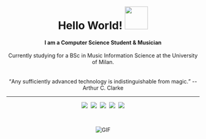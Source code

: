 <h1 align="center"> Hello World!  <img src="https://media2.giphy.com/media/Kfl09udXYhbjajJwEt/giphy.gif" width="60px"> </h1>
<p align="center">
  <b>I am a Computer Science Student & Musician</b> 
  <br><br>
  Currently studying for a BSc in Music Information Science at the University of Milan.
  <br><br><br>
  <q>Any sufficiently advanced technology is indistinguishable from magic.</q> -- Arthur C. Clarke
</p>
<hr>

<p align="center">
  <a href="https://gullomagico.github.io"><img src="https://img.shields.io/badge/-Github Personal Page-000?style=flat&logo=Github&logoColor=white"></a>&nbsp;
  <a href="https://codepen.io/gullomagico"><img src="https://img.shields.io/badge/-Codepen-444?style=flat&logo=Codepen&logoColor=white"></a>&nbsp;
  <a href="https://www.codewars.com/users/GulloMagico"><img src="https://img.shields.io/badge/-Codewars-900?style=flat&logo=Codewars&logoColor=black"></a>&nbsp;
  <a href="https://www.hackerrank.com/GulloMagico"><img src="https://img.shields.io/badge/-HackerRank-060?style=flat&logo=HackerRank&logoColor=black"></a>&nbsp;
  <a href="mailto:fedecafa94@gmail.com"><img src="https://img.shields.io/badge/-Gmail-c14438?style=flat&logo=Gmail&logoColor=white"></a>
</p>

<br>
<p align="center">
  <img alt="GIF" src="https://media2.giphy.com/media/PiQejEf31116URju4V/giphy.gif?cid=ecf05e47nk36uk63yo0euuvaic1lk4b1s6oglrcp5m3hmez6&rid=giphy.gif" />
</p>

<!--
**gullomagico/gullomagico** is a ✨ _special_ ✨ repository because its `README.md` (this file) appears on your GitHub profile.

Here are some ideas to get you started:

- 🔭 I’m currently working on ...
- 🌱 I’m currently learning ...
- 👯 I’m looking to collaborate on ...
- 🤔 I’m looking for help with ...
- 💬 Ask me about ...
- 📫 How to reach me: ...
- 😄 Pronouns: ...
- ⚡ Fun fact: ...
-->
